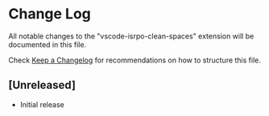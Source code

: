 # Change Log

All notable changes to the "vscode-isrpo-clean-spaces" extension will be documented in this file.

Check [Keep a Changelog](http://keepachangelog.com/) for recommendations on how to structure this file.

## [Unreleased]

- Initial release